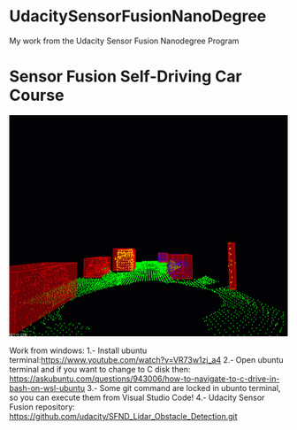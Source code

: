 # UdacitySensorFusionNanoDegree
My work from the Udacity Sensor Fusion Nanodegree Program

# Sensor Fusion Self-Driving Car Course

<img src="SFND_Lidar_Obstacle_Detection/media/ObstacleDetectionFPS.gif" width="700" height="400" />

Work from windows:
1.- Install ubuntu terminal:https://www.youtube.com/watch?v=VR73w1zj_a4
2.- Open ubuntu terminal and if you want to change to C disk then: https://askubuntu.com/questions/943006/how-to-navigate-to-c-drive-in-bash-on-wsl-ubuntu
3.- Some git command are locked in ubunto terminal, so you can execute them from Visual Studio Code!
4.- Udacity Sensor Fusion repository: https://github.com/udacity/SFND_Lidar_Obstacle_Detection.git 
